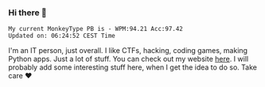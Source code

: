 ### Hi there 👋
<!-- PB START -->
```
My current MonkeyType PB is - WPM:94.21 Acc:97.42
Updated on: 06:24:52 CEST Time
```
<!-- PB END -->
I'm an IT person, just overall. I like CTFs, hacking, coding games, making Python apps. Just a lot of stuff.
You can check out my website [here](https://skill3472.github.io/).
I will probably add some interesting stuff here, when I get the idea to do so. Take care ❤️
